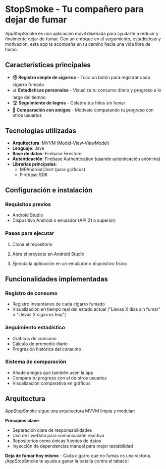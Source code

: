 # StopSmoke - Tu compañero para dejar de fumar

AppStopSmoke es una aplicación móvil diseñada para ayudarte a reducir y finalmente dejar de fumar. Con un enfoque en el seguimiento, estadísticas y motivación, esta app te acompaña en tu camino hacia una vida libre de humo.

## Características principales

- 🚭 **Registro simple de cigarros** - Toca un botón para registrar cada cigarro fumado
- 📊 **Estadísticas personales** - Visualiza tu consumo diario y progreso a lo largo del tiempo
- 🏆 **Seguimiento de logros** - Celebra tus hitos sin fumar
- 👥 **Comparación con amigos** - Motívate comparando tu progreso con otros usuarios 

## Tecnologías utilizadas

- **Arquitectura**: MVVM (Model-View-ViewModel)
- **Lenguaje**: Java
- **Base de datos**: Firebase Firestore
- **Autenticación**: Firebase Authentication (usando autenticación anónima)
- **Librerías principales**:
  - MPAndroidChart (para gráficos)
  - Firebase SDK


## Configuración e instalación

### Requisitos previos

- Android Studio
- Dispositivo Android o emulador (API 21 o superior)

### Pasos para ejecutar

1. Clona el repositorio

2. Abre el proyecto en Android Studio

3. Ejecuta la aplicación en un emulador o dispositivo físico


## Funcionalidades implementadas

### Registro de consumo
- Registro instantáneo de cada cigarro fumado
- Visualización en tiempo real del estado actual ("Llevas X días sin fumar" o "Llevas X cigarros hoy")

### Seguimiento estadístico
- Gráficos de consumo
- Cálculo de promedio diario
- Progresión histórica del consumo

### Sistema de comparación
- Añade amigos que también usen la app
- Compara tu progreso con el de otros usuarios
- Visualización comparativa en gráficos


## Arquitectura

AppStopSmoke sigue una arquitectura MVVM limpia y modular:

**Principios clave**:
- Separación clara de responsabilidades
- Uso de LiveData para comunicación reactiva
- Repositorios como únicas fuentes de datos
- Inyección de dependencias manual para mejor testabilidad


**Deja de fumar hoy mismo** - Cada cigarro que no fumas es una victoria. ¡AppStopSmoke te ayuda a ganar la batalla contra el tabaco!
